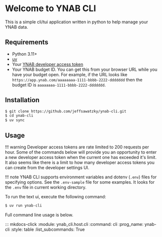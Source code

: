 # Welcome to YNAB CLI

This is a simple cli/tui application written in python to help manage your YNAB data.

## Requirements

- Python 3.11+
- [uv](https://docs.astral.sh/uv/)
- Your [YNAB developer access token](https://api.ynab.com/#personal-access-tokens)
- Your YNAB budget ID. You can get this from your browser URL while you have your budget open. For example, if the URL looks like `https://app.ynab.com/aaaaaaaa-1111-bbbb-2222-ddddddd` then the budget ID is `aaaaaaaa-1111-bbbb-2222-ddddddd`.

## Installation
```sh
$ git clone https://github.com/jeffsawatzky/ynab-cli.git
$ cd ynab-cli
$ uv sync
```

## Usage

!!! warning
    Developer access tokens are rate limited to 200 requests per hour. Some of the commands below will provide you an opportunity to enter a new developer access token when the current one has exceeded it's limit. It also seems like there is a limit to how many developer access tokens you can create from the developer settings UI.

!!! note
    YNAB CLI supports environment variables and dotenv (`.env`) files for specifying options. See the `.env-sample` file for some examples. It looks for the `.env` file in current working directory.

To run the text ui, execute the following command:

```sh
$ uv run ynab-cli
```

Full command line usage is below.

::: mkdocs-click
    :module: ynab_cli.host.cli
    :command: cli
    :prog_name: ynab-cli
    :style: table
    :list_subcommands: True
